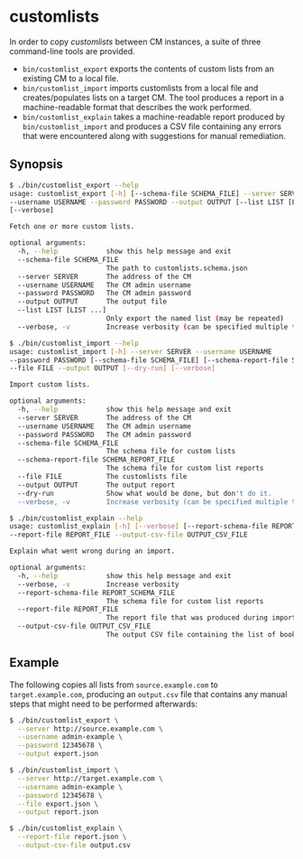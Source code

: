 # customlists

In order to copy _customlists_ between CM instances, a suite of three command-line tools are provided.

* `bin/customlist_export` exports the contents of custom lists from an existing CM to a local file.
* `bin/customlist_import` imports customlists from a local file and creates/populates lists on a target CM. The tool
  produces a report in a machine-readable format that describes the work performed.
* `bin/customlist_explain` takes a machine-readable report produced by
  `bin/customlist_import` and produces a CSV file containing any errors that were encountered along with suggestions for
  manual remediation.

## Synopsis

```bash
$ ./bin/customlist_export --help
usage: customlist_export [-h] [--schema-file SCHEMA_FILE] --server SERVER
--username USERNAME --password PASSWORD --output OUTPUT [--list LIST [LIST ...]]
[--verbose]

Fetch one or more custom lists.

optional arguments:
  -h, --help            show this help message and exit
  --schema-file SCHEMA_FILE
                        The path to customlists.schema.json
  --server SERVER       The address of the CM
  --username USERNAME   The CM admin username
  --password PASSWORD   The CM admin password
  --output OUTPUT       The output file
  --list LIST [LIST ...]
                        Only export the named list (may be repeated)
  --verbose, -v         Increase verbosity (can be specified multiple times to export multiple lists)

```

```bash
$ ./bin/customlist_import --help
usage: customlist_import [-h] --server SERVER --username USERNAME
--password PASSWORD [--schema-file SCHEMA_FILE] [--schema-report-file SCHEMA_REPORT_FILE]
--file FILE --output OUTPUT [--dry-run] [--verbose]

Import custom lists.

optional arguments:
  -h, --help            show this help message and exit
  --server SERVER       The address of the CM
  --username USERNAME   The CM admin username
  --password PASSWORD   The CM admin password
  --schema-file SCHEMA_FILE
                        The schema file for custom lists
  --schema-report-file SCHEMA_REPORT_FILE
                        The schema file for custom list reports
  --file FILE           The customlists file
  --output OUTPUT       The output report
  --dry-run             Show what would be done, but don't do it.
  --verbose, -v         Increase verbosity (can be specified multiple times)

```

```bash
$ ./bin/customlist_explain --help
usage: customlist_explain [-h] [--verbose] [--report-schema-file REPORT_SCHEMA_FILE]
--report-file REPORT_FILE --output-csv-file OUTPUT_CSV_FILE

Explain what went wrong during an import.

optional arguments:
  -h, --help            show this help message and exit
  --verbose, -v         Increase verbosity
  --report-schema-file REPORT_SCHEMA_FILE
                        The schema file for custom list reports
  --report-file REPORT_FILE
                        The report file that was produced during importing
  --output-csv-file OUTPUT_CSV_FILE
                        The output CSV file containing the list of books to be fixed

```

## Example

The following copies all lists from `source.example.com` to `target.example.com`, producing an `output.csv` file that
contains any manual steps that might need to be performed afterwards:

```bash
$ ./bin/customlist_export \
  --server http://source.example.com \
  --username admin-example \
  --password 12345678 \
  --output export.json

$ ./bin/customlist_import \
  --server http://target.example.com \
  --username admin-example \
  --password 12345678 \
  --file export.json \
  --output report.json

$ ./bin/customlist_explain \
  --report-file report.json \
  --output-csv-file output.csv
```
